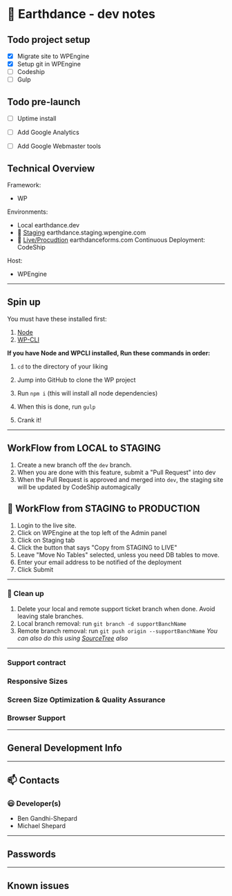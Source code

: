 # :punch: Earthdance - dev notes


## Todo project setup
- [x] Migrate site to WPEngine
- [x] Setup git in WPEngine
- [ ] Codeship
- [ ] Gulp

## Todo pre-launch
- [ ] Uptime install
- [ ] Add Google Analytics
- [ ] Add Google Webmaster tools


## Technical Overview

Framework:
- WP

Environments:

- Local earthdance.dev
- :construction: [Staging](http://earthdance.staging.wpengine.com) earthdance.staging.wpengine.com
- :ship: [Live/Procudtion](http://www.earthdanceforms.com) earthdanceforms.com
Continuous Deployment: CodeShip

Host:

- WPEngine

---
## Spin up

You must have these installed first:

1. [Node](https://nodejs.org/)
1. [WP-CLI](http://wp-cli.org/)

**If you have Node and WPCLI installed, Run these commands in order:**

1. `cd` to the directory of your liking
1. Jump into GitHub to clone the WP project
1. Run `npm i` (this will install all node dependencies)

1. When this is done, run `gulp`
1. Crank it!

---

## WorkFlow from LOCAL to STAGING
1. Create a new branch off the `dev` branch.
1. When you are done with this feature, submit a "Pull Request" into dev
1. When the Pull Request is approved and merged into `dev`, the staging site will be updated by CodeShip automagically

## :ship: WorkFlow from STAGING to PRODUCTION
1. Login to the live site.
1. Click on WPEngine at the top left of the Admin panel
1. Click on Staging tab
1. Click the button that says "Copy from STAGING to LIVE"
1. Leave "Move No Tables" selected, unless you need DB tables to move.
1. Enter your email address to be notified of the deployment
1. Click Submit


---

### :poop: Clean up
1. Delete your local and remote support ticket branch when done. Avoid leaving stale branches.
1. Local branch removal: run `git branch -d supportBanchName`
1. Remote branch removal: run `git push origin --supportBanchName`
*You can also do this using [SourceTree](http://www.sourcetreeapp.com/) also*


---
### Support contract


### Responsive Sizes


### Screen Size Optimization & Quality Assurance


### Browser Support


---

## General Development Info


---
## :mailbox: Contacts

### :smiley: Developer(s)
- Ben Gandhi-Shepard
- Michael Shepard



---
## Passwords


---
## Known issues
